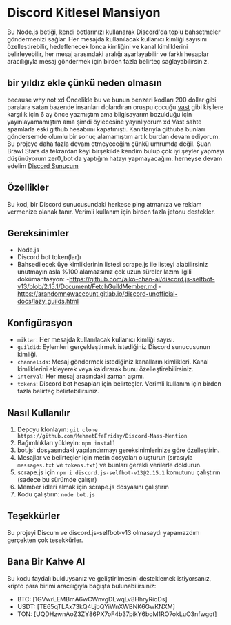 # Discord Kitlesel Mansiyon
Bu Node.js betiği, kendi botlarınızı kullanarak Discord'da toplu bahsetmeler göndermenizi sağlar. Her mesajda kullanılacak kullanıcı kimliği sayısını özelleştirebilir, hedeflenecek lonca kimliğini ve kanal kimliklerini belirleyebilir, her mesaj arasındaki aralığı ayarlayabilir ve farklı hesaplar aracılığıyla mesaj göndermek için birden fazla belirteç sağlayabilirsiniz.

## bir yıldız ekle çünkü neden olmasın
because why not xd 
Öncelikle bu ve bunun benzeri kodları 200 dollar gibi paralara satan bazende insanları dolandıran oruspu çocuğu [vast](https://github.com/imvast) gibi kişilere karşılık için 6 ay önce yazmıştım ama bilgisayarım bozulduğu için yayınlayamamıştım ama şimdi öylecesine yayınlıyorum xd
Vast sahte spamlarla eski github hesabımı kapatmıştı.
Kanıtlarıyla githuba bunları göndersemde olumlu bir sonuç alamamıştım artık burdan devam ediyorum.
Bu projeye daha fazla devam etmeyeceğim çünkü umrumda değil.
Şuan Brawl Stars da tekrardan keyi birşekilde kendim bulup çok iyi şeyler yapmayı düşünüyorum zer0_bot da yaptığım hatayı yapmayacağım. herneyse devam edelim
[Discord Sunucum](https://discord.gg/HMESXRwX2Z)

## Özellikler
Bu kod, bir Discord sunucusundaki herkese ping atmanıza ve reklam vermenize olanak tanır. Verimli kullanım için birden fazla jetonu destekler.

## Gereksinimler
- Node.js
- Discord bot token(lar)ı
- Bahsedilecek üye kimliklerinin listesi scrape.js ile listeyi alabilirsiniz unutmayın asla %100 alamazsınız çok uzun süreler lazım ilgili dokümantasyon:
-https://github.com/aiko-chan-ai/discord.js-selfbot-v13/blob/2.15.1/Document/FetchGuildMember.md
-https://arandomnewaccount.gitlab.io/discord-unofficial-docs/lazy_guilds.html

## Konfigürasyon
- `miktar`: Her mesajda kullanılacak kullanıcı kimliği sayısı.
- `guildid`: Eylemleri gerçekleştirmek istediğiniz Discord sunucusunun kimliği.
- `channelids`: Mesaj göndermek istediğiniz kanalların kimlikleri. Kanal kimliklerini ekleyerek veya kaldırarak bunu özelleştirebilirsiniz.
- `interval`: Her mesaj arasındaki zaman aşımı.
- `tokens`: Discord bot hesapları için belirteçler. Verimli kullanım için birden fazla belirteç belirtebilirsiniz.

## Nasıl Kullanılır
1. Depoyu klonlayın: `git clone https://github.com/MehmetEfeFriday/Discord-Mass-Mention`
2. Bağımlılıkları yükleyin: `npm install`
3. bot.js` dosyasındaki yapılandırmayı gereksinimlerinize göre özelleştirin.
4. Mesajlar ve belirteçler için metin dosyaları oluşturun (sırasıyla `messages.txt` ve `tokens.txt`) ve bunları gerekli verilerle doldurun.
5. scrape.js için `npm i discord.js-selfbot-v13@2.15.1` komutunu çalıştırın (sadece bu sürümde çalışır)
6. Member idleri almak için scrape.js dosyasını çalıştırın
7. Kodu çalıştırın: `node bot.js`

## Teşekkürler
Bu projeyi Discum ve discord.js-selfbot-v13 olmasaydı yapamazdım gerçekten çok teşekkürler.

## Bana Bir Kahve Al
Bu kodu faydalı bulduysanız ve geliştirilmesini desteklemek istiyorsanız, kripto para birimi aracılığıyla bağışta bulunabilirsiniz:
- BTC: [1GVwrLEMBmA6wCWnvgDLwqLv8HhryRioDs]
- USDT: [TE65qTLAx73kQ4LjbQYiWnXWBNK6GwKNXM]
- TON: [UQDHzwnAoZ3ZY86PX7oF4b37pikY6boM1RO7okLuO3nfwgqt]
